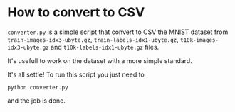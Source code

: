 # How to convert to CSV
`converter.py` is a simple script that convert to CSV the MNIST dataset from `train-images-idx3-ubyte.gz`, `train-labels-idx1-ubyte.gz`, `t10k-images-idx3-ubyte.gz` and `t10k-labels-idx1-ubyte.gz` files.

It's usefull to work on the dataset with a more simple standard.

It's all settle! To run this script you just need to 
```
python converter.py
```
and the job is done.
